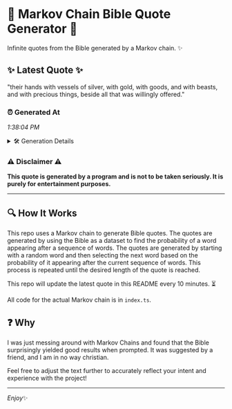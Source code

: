 # 📖 Markov Chain Bible Quote Generator 📖

Infinite quotes from the Bible generated by a Markov chain. ✨

## ✨ Latest Quote ✨
"their hands with vessels of silver, with gold, with goods, and with beasts, and with precious things, beside all that was willingly offered."

### ⏰ Generated At
*1:38:04 PM*

<details>
    <summary>🛠️ Generation Details</summary>
    <p>
        <strong>🌱 Seed:</strong> their<br>
        <strong>🔄 Iterations:</strong> 22<br>
        <strong>📜 Context History:</strong><br>[ their ]: hands<br>[ their, hands ]: with<br>[ their, hands, with ]: vessels<br>[ their, hands, with, vessels ]: of<br>[ their, hands, with, vessels, of ]: silver,<br>[ their, hands, with, vessels, of, silver, ]: with<br>[ hands, with, vessels, of, silver,, with ]: gold,<br>[ with, vessels, of, silver,, with, gold, ]: with<br>[ vessels, of, silver,, with, gold,, with ]: goods,<br>[ of, silver,, with, gold,, with, goods, ]: and<br>[ silver,, with, gold,, with, goods,, and ]: with<br>[ with, gold,, with, goods,, and, with ]: beasts,<br>[ gold,, with, goods,, and, with, beasts, ]: and<br>[ with, goods,, and, with, beasts,, and ]: with<br>[ goods,, and, with, beasts,, and, with ]: precious<br>[ and, with, beasts,, and, with, precious ]: things,<br>[ with, beasts,, and, with, precious, things, ]: beside<br>[ beasts,, and, with, precious, things,, beside ]: all<br>[ and, with, precious, things,, beside, all ]: that<br>[ with, precious, things,, beside, all, that ]: was<br>[ precious, things,, beside, all, that, was ]: willingly<br>[ things,, beside, all, that, was, willingly ]: offered.<br>
    </p>
</details>

### ⚠️ Disclaimer ⚠️
**This quote is generated by a program and is not to be taken seriously. It is purely for entertainment purposes.**

---

## 🔍 How It Works

This repo uses a Markov chain to generate Bible quotes. The quotes are generated by using the Bible as a dataset to find the probability of a word appearing after a sequence of words. The quotes are generated by starting with a random word and then selecting the next word based on the probability of it appearing after the current sequence of words. This process is repeated until the desired length of the quote is reached.

This repo will update the latest quote in this README every 10 minutes. ⏳

All code for the actual Markov chain is in `index.ts`.

## ❓ Why

I was just messing around with Markov Chains and found that the Bible surprisingly yielded good results when prompted. 
It was suggested by a friend, and I am in no way christian.

Feel free to adjust the text further to accurately reflect your intent and experience with the project!

---

*Enjoy*✨
